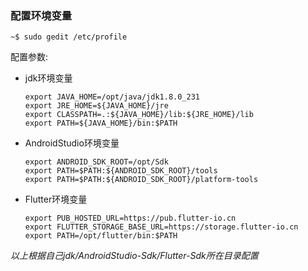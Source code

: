 ### 配置环境变量
`~$ sudo gedit /etc/profile`

配置参数:

- jdk环境变量

  ```
  export JAVA_HOME=/opt/java/jdk1.8.0_231
  export JRE_HOME=${JAVA_HOME}/jre
  export CLASSPATH=.:${JAVA_HOME}/lib:${JRE_HOME}/lib
  export PATH=${JAVA_HOME}/bin:$PATH
  ```

- AndroidStudio环境变量

  ```
  export ANDROID_SDK_ROOT=/opt/Sdk
  export PATH=$PATH:${ANDROID_SDK_ROOT}/tools
  export PATH=$PATH:${ANDROID_SDK_ROOT}/platform-tools
  ```

- Flutter环境变量

  ```
  export PUB_HOSTED_URL=https://pub.flutter-io.cn
  export FLUTTER_STORAGE_BASE_URL=https://storage.flutter-io.cn
  export PATH=/opt/flutter/bin:$PATH
  ```

  

*以上根据自己jdk/AndroidStudio-Sdk/Flutter-Sdk所在目录配置*


